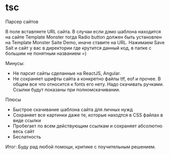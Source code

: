 # tsc
Парсер сайтов

В поле вставляете URL сайта. В случаи если дэмо шаблона находится на сайте Template Monster тогда 
Radio button должен быть установлен на Template Monster Saite Demo, иначе ставите на URL.
Нажимаем Sаve Sait и сайт у вас в директории где крутится данный код, в папке с большим не понятным названием =)

Минусы:
- Не парсит сайты сделанные на ReactJS, Angular.
- Не сохраняет шрифты сайта а конкретно файлы ttf, eof и прочее. В общем все что относится к fonts его нету. Надо скачивать ручками. Ссылки будут показаны при полномскачивании.


Плюсы
- Быстрое скачивание шаблона сайта для личных нужд
- Сохраняет все картинки даже те, которые находтся в CSS файлах в виде ссылки
- Пробегает по всем действующим ссылкам и сохраняет абсолютно весь сайт
- Беслатность

Итог:
Буду рад любой помощи, критике с поучительным решением.
